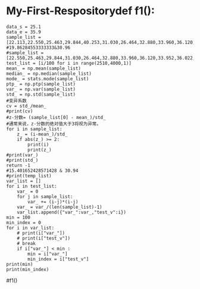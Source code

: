 # My-First-Respositorydef f1():
	data_s = 25.1
	data_e = 35.9
	sample_list = [22.113,22.550,25.463,29.844,40.253,31.030,26.464,32.880,33.960,36.120,33.952,36.022,36.183,31.227,31.960,28.495,35.051,30.375,34.173,37.952,34.759,29.670,32.774,30.187,27.223,30.061,28.536,30.281,23.642,25.520,28.790]
	#19.86284553333333&30.96
	#sample_list = [22.550,25.463,29.844,31.030,26.464,32.880,33.960,36.120,33.952,36.022,36.183,31.227,31.960,28.495,35.051,30.375,34.173,37.952,34.759,29.670,32.774,30.187,27.223,30.061,28.536,30.281,23.642,25.520,28.790]
	test_list = [i/100 for i in range(2510,4000,1)]
	mean_ = np.mean(sample_list)
	median_ = np.median(sample_list)
	mode_ = stats.mode(sample_list)
	ptp_ = np.ptp(sample_list)
	var_ = np.var(sample_list)
	std_ = np.std(sample_list)
	#变异系数
	cv = std_/mean_
	#print(cv)
	#z-分数= (sample_list[0] - mean_)/std_　
	#通常来说，z-分数的绝对值大于3将视为异常。
	for i in sample_list:
		z_ = (i-mean_)/std_
		if abs(z_) >= 2:
			print(i)
			print(z_)
	#print(var_)
	#print(std_)
	return -1
	#15.401652428571428 & 30.94
	#print(temp_list)
	var_list = []
	for i in test_list:
		var_ = 0
		for j in sample_list:
			var_ += (i-j)*(i-j)
		var_ = var_/(len(sample_list)-1)
		var_list.append({"var_":var_,"test_v":i})
	min = 100
	min_index = 0
	for i in var_list:
		# print(i["var_"])
		# print(i["test_v"])
		# break
		if i["var_"] < min :
			min = i["var_"]
			min_index = i["test_v"] 
	print(min) 
	print(min_index)
#f1()
